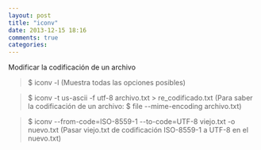 ```yaml
---
layout: post
title: "iconv"
date: 2013-12-15 18:16
comments: true
categories: 
---
```

Modificar la codificación de un archivo

>$ iconv -l   (Muestra todas las opciones posibles)

>$ iconv -t us-ascii -f utf-8 archivo.txt > re_codificado.txt (Para saber la codificación de un archivo: $ file --mime-encoding archivo.txt)

>$ iconv --from-code=ISO-8559-1 --to-code=UTF-8 viejo.txt -o nuevo.txt (Pasar viejo.txt de codificación ISO-8559-1 a UTF-8 en el nuevo.txt)

